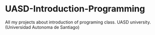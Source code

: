 # UASD-Introduction-Programming
All my projects about introduction of programing class. UASD university. (Universidad Autonoma de Santiago)
